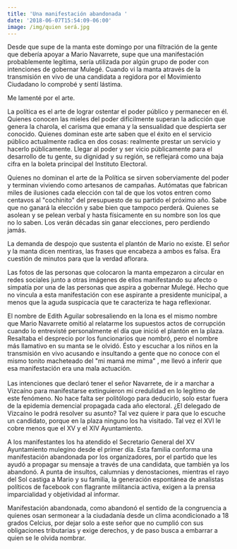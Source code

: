 ```yaml
---
title: 'Una manifestación abandonada '
date: '2018-06-07T15:54:09-06:00'
image: /img/quien será.jpg
---
```

Desde que supe de la manta este domingo por una filtración de la gente que debería apoyar a Mario Navarrete, supe que una manifestación probablemente legítima, sería utilizada por algún grupo de poder con intenciones de gobernar Mulegé. Cuando vi la manta através de la transmisión en vivo de una candidata a regidora por el Movimiento Ciudadano lo comprobé y sentí lástima.

Me lamenté por el arte.

La política es el arte de lograr ostentar el poder público y permanecer en él. Quienes conocen las mieles del poder difícilmente superan la adicción que genera la charola, el carisma que emana y la sensualidad que despierta ser conocido. Quienes dominan este arte saben que el éxito en el servicio público actualmente radica en dos cosas: realmente prestar un servicio y hacerlo públicamente. Llegar al poder y ser vicio públicamente para el desarrollo de tu gente, su dignidad y su región, se reflejará como una baja cifra en la boleta principal del Instituto Electoral.

Quienes no dominan el arte de la Política se sirven soberviamente del poder y terminan viviendo como artesanos de campañas. Autómatas que fabrican miles de ilusiones cada elección con tal de que los votos entren como centavos al "cochinito" del presupuesto de su partido el próximo año. Sabe que no ganará la elección y sabe bien que tampoco perderá. Quienes se asolean y se pelean verbal y hasta físicamente en su nombre son los que no lo saben. Los verán décadas sin ganar elecciones, pero perdiendo jamás.

La demanda de despojo que sustenta el plantón de Mario no existe. El señor y la manta dicen mentiras, las frases que encabeza a ambos es falsa. Era cuestión de minutos para que la verdad aflorara. 

Las fotos de las personas que colocaron la manta empezaron a circular en redes sociales junto a otras imágenes de ellos manifestando su afecto o simpatía por una de las personas que aspira a gobernar Mulegé. Hecho que no vincula a esta manifestación con ese aspirante a presidente municipal, a menos que la aguda suspicacia que te caracteriza te haga reflexionar. 

El nombre de Edith Aguilar sobresaliendo en la lona es el mismo nombre que Mario Navarrete omitió al relatarme los supuestos actos de corrupción cuando lo entrevisté personalmente el día que inició el plantón en la plaza. Resaltaba el desprecio por los funcionarios que nombró, pero el nombre más llamativo en su manta se le olvidó. Ésto y escuchar a los niños en la transmisión en vivo   acusando e insultando a gente que no conoce con el mismo tonito macheteado del "mi mamá me mima" , me llevó a inferir que esa manifestación era una mala actuación.\
\
Las intenciones que declaró tener el señor Navarrete, de ir a marchar a Vizcaíno para manifestarse extinguieron mi credulidad en lo legítimo de este fenómeno. No hace falta ser politólogo para deducirlo, solo estar fuera de la epidemia demencial propagada cada año electoral. ¿El delegado de Vizcaíno le podrá resolver su asunto? Tal vez quiere ir para que lo escuche un candidato, porque en la plaza ninguno los ha visitado. Tal vez el XVI le cobre menos que el XV y el XIV Ayuntamiento.

A los manifestantes los ha atendido el Secretario General del XV Ayuntamiento mulegino desde el primer día. Esta familia conforma una manifestación abandonada por los organizadores, por el partido que les ayudó a propagar su mensaje a través de una candidata, que también ya los abandonó. A punta de insultos, calumnias y denostaciones, mientras el rayo del Sol castiga a Mario y su familia, la generación espontánea de analistas políticos de facebook con flagrante militancia activa, exigen a la prensa imparcialidad y objetividad al informar.

Manifestación abandonada, como abandonó el sentido de la congruencia a quienes osan sermonear a la ciudadanía desde un clima acondicionado a 18 grados Celcius, por dejar solo a este señor que no cumplió con sus obligaciones tributarias y exige derechos, y de paso busca a embarrar a quien se le olvida nombrar.
